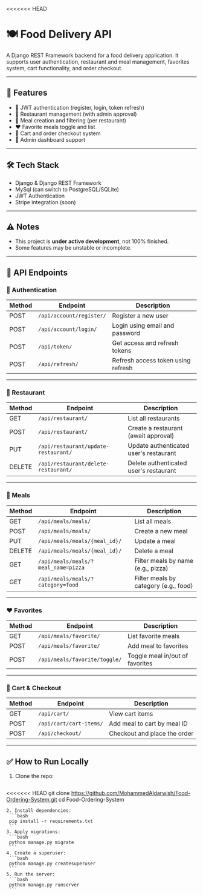<<<<<<< HEAD
# 🍽️ Food Delivery API

A Django REST Framework backend for a food delivery application. It supports user authentication, restaurant and meal management, favorites system, cart functionality, and order checkout.

---

## 🚀 Features

- 🔐 JWT authentication (register, login, token refresh)
- 🏪 Restaurant management (with admin approval)
- 🍔 Meal creation and filtering (per restaurant)
- ❤️ Favorite meals toggle and list
- 🛒 Cart and order checkout system
- 👮 Admin dashboard support

---

## 🛠️ Tech Stack

- Django & Django REST Framework
- MySql (can switch to PostgreSQL/SQLite)
- JWT Authentication
- Stripe integration (soon)

---

## ⚠️ Notes

- This project is **under active development**, not 100% finished.
- Some features may be unstable or incomplete.

---

## 📡 API Endpoints

### 🔐 Authentication

| Method | Endpoint                  | Description                          |
|--------|---------------------------|--------------------------------------|
| POST   | `/api/account/register/`  | Register a new user                  |
| POST   | `/api/account/login/`     | Login using email and password       |
| POST   | `/api/token/`             | Get access and refresh tokens        |
| POST   | `/api/refresh/`           | Refresh access token using refresh   |

---

### 🏪 Restaurant

| Method | Endpoint                             | Description                             |
|--------|--------------------------------------|-----------------------------------------|
| GET    | `/api/restaurant/`                   | List all restaurants                    |
| POST   | `/api/restaurant/`                   | Create a restaurant (await approval)    |
| PUT    | `/api/restaurant/update-restaurant/` | Update authenticated user's restaurant  |
| DELETE | `/api/restaurant/delete-restaurant/` | Delete authenticated user's restaurant  |

---

### 🍔 Meals

| Method | Endpoint                          | Description                         |
|--------|-----------------------------------|-------------------------------------|
| GET    | `/api/meals/meals/`               | List all meals                      |
| POST   | `/api/meals/meals/`               | Create a new meal                   |
| PUT    | `/api/meals/meals/{meal_id}/`     | Update a meal                       |
| DELETE | `/api/meals/meals/{meal_id}/`     | Delete a meal                       |
| GET    | `/api/meals/meals/?meal_name=pizza` | Filter meals by name (e.g., pizza) |
| GET    | `/api/meals/meals/?category=food`   | Filter meals by category (e.g., food)|

---

### ❤️ Favorites

| Method | Endpoint                         | Description                    |
|--------|----------------------------------|--------------------------------|
| GET    | `/api/meals/favorite/`          | List favorite meals            |
| POST   | `/api/meals/favorite/`          | Add meal to favorites          |
| POST   | `/api/meals/favorite/toggle/`   | Toggle meal in/out of favorites|

---

### 🛒 Cart & Checkout

| Method | Endpoint                      | Description                       |
|--------|-------------------------------|-----------------------------------|
| GET    | `/api/cart/`                  | View cart items                   |
| POST   | `/api/cart/cart-items/`       | Add meal to cart by meal ID       |
| POST   | `/api/checkout/`              | Checkout and place the order      |

---

## ✅ How to Run Locally

1. Clone the repo:
   ```bash
<<<<<<< HEAD
   git clone https://github.com/MohammedAldarwish/Food-Ordering-System.git
   cd Food-Ordering-System
   ```
2. Install dependencies:
    ```bash
    pip install -r requirements.txt
    ```
3. Apply migrations:
    ```bash 
    python manage.py migrate
    ```
4. Create a superuser:
    ```bash
    python manage.py createsuperuser
    ```
5. Run the server:
    ```bash
    python manage.py runserver
    ```


